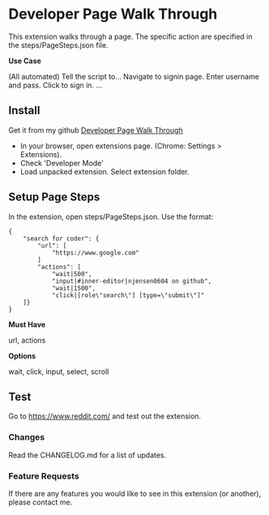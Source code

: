 # Developer Page Walk Through

This extension walks through a page. The specific action are specified in the steps/PageSteps.json file.

**Use Case**

(All automated) Tell the script to...
Navigate to signin page.
Enter username and pass.
Click to sign in.
...

## Install

Get it from my github [Developer Page Walk Through](https://github.com/njensen0604/Developer-Page-Walk-Through)

- In your browser, open extensions page. (Chrome: Settings > Extensions).
- Check 'Developer Mode'
- Load unpacked extension. Select extension folder.

## Setup Page Steps

In the extension, open steps/PageSteps.json.
Use the format:
```
{
    "search for coder": {
        "url": [
            "https://www.google.com"
        ]
        "actions": [
            "wait|500",
            "input|#inner-editor|njensen0604 on github",
            "wait|1500",
            "click|[role\"search\"] [type=\"submit\"]"
    ]}
}
```

**Must Have**

url, actions

**Options**

wait, click, input, select, scroll

## Test

Go to https://www.reddit.com/ and test out the extension.

### Changes ###

Read the CHANGELOG.md for a list of updates.

### Feature Requests ###

If there are any features you would like to see in this extension (or another), please contact me.
